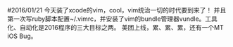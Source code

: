 #2016/01/21
今天装了xcode的vim，cool，vim统治一切的时代要到来了！
并且第一次写ruby脚本配置~/.vimrc，并安装了vim的bundle管理器vundle。工具化、自动化是2016程序的三大目标之两。
美团上线，累、累、累，还有一个MT iOS Bug。
